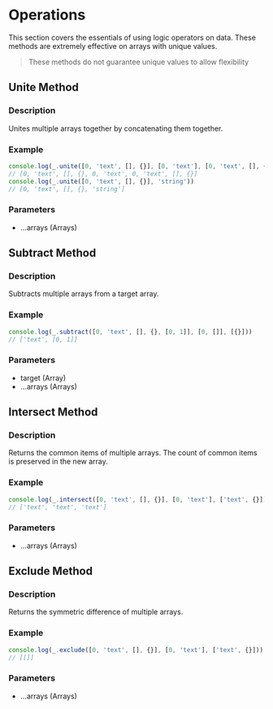 <script setup>
  import Fract from '/@theme/components/Fract.vue'
</script>

<Fract/>

# Operations

This section covers the essentials of using logic operators on data. These methods are extremely effective on arrays with unique values. 
> These methods do not guarantee unique values to allow flexibility 

## Unite Method

### Description
Unites multiple arrays together by concatenating them together. 

### Example

```js
console.log(_.unite([0, 'text', [], {}], [0, 'text'], [0, 'text', [], {}]))
// [0, 'text', [], {}, 0, 'text', 0, 'text', [], {}]
console.log(_.unite([0, 'text', [], {}], 'string'))
// [0, 'text', [], {}, 'string']
```

### Parameters
- ...arrays (Arrays)

## Subtract Method

### Description
Subtracts multiple arrays from a target array. 

### Example

```js
console.log(_.subtract([0, 'text', [], {}, [0, 1]], [0, []], [{}]))
// ['text', [0, 1]]
```

### Parameters
- target (Array)
- ...arrays (Arrays)

## Intersect Method

### Description
Returns the common items of multiple arrays. The count of common items is preserved in the new array. 

### Example

```js
console.log(_.intersect([0, 'text', [], {}], [0, 'text'], ['text', {}]))
// ['text', 'text', 'text']
```

### Parameters
- ...arrays (Arrays)

## Exclude Method

### Description
Returns the symmetric difference of multiple arrays. 

### Example

```js
console.log(_.exclude([0, 'text', [], {}], [0, 'text'], ['text', {}]))
// [[]]
```

### Parameters
- ...arrays (Arrays)